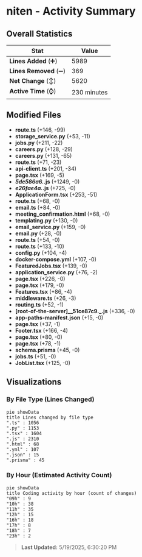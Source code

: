 # niten - Activity Summary 

## Overall Statistics

| Stat                   | Value                                                             |
| ---------------------- | ----------------------------------------------------------------- |
| **Lines Added** (➕)   | 5989                                          |
| **Lines Removed** (➖) | 369                                        |
| **Net Change** (↕)    | 5620                |
| **Active Time** (⌚)   | 230 minutes |


## Modified Files
- **route.ts** (+146, -99)
- **storage_service.py** (+53, -11)
- **jobs.py** (+211, -22)
- **careers.py** (+128, -29)
- **careers.py** (+131, -65)
- **route.ts** (+71, -23)
- **api-client.ts** (+201, -34)
- **page.tsx** (+169, -5)
- **_5de586a6._.js** (+1249, -0)
- **_e26fae4a._.js** (+725, -0)
- **ApplicationForm.tsx** (+253, -51)
- **route.ts** (+68, -0)
- **email.ts** (+84, -0)
- **meeting_confirmation.html** (+68, -0)
- **templating.py** (+130, -0)
- **email_service.py** (+159, -0)
- **email.py** (+28, -0)
- **route.ts** (+54, -0)
- **route.ts** (+133, -10)
- **config.py** (+104, -4)
- **docker-compose.yml** (+107, -0)
- **FeaturedJobs.tsx** (+139, -0)
- **application_service.py** (+76, -2)
- **page.tsx** (+226, -0)
- **page.tsx** (+179, -0)
- **Features.tsx** (+86, -4)
- **middleware.ts** (+26, -3)
- **routing.ts** (+52, -1)
- **[root-of-the-server]__51ce87c9._.js** (+336, -0)
- **app-paths-manifest.json** (+15, -0)
- **page.tsx** (+37, -1)
- **Footer.tsx** (+166, -4)
- **page.tsx** (+80, -0)
- **page.tsx** (+78, -1)
- **schema.prisma** (+45, -0)
- **jobs.ts** (+51, -0)
- **JobList.tsx** (+125, -0)

## Visualizations

### By File Type (Lines Changed)

```mermaid
pie showData
title Lines changed by file type
".ts" : 1056
".py" : 1153
".tsx" : 1604
".js" : 2310
".html" : 68
".yml" : 107
".json" : 15
".prisma" : 45
```

### By Hour (Estimated Activity Count)

```mermaid
pie showData
title Coding activity by hour (count of changes)
"09h" : 9
"10h" : 38
"11h" : 35
"12h" : 15
"16h" : 18
"17h" : 8
"18h" : 7
"23h" : 2
```


> **Last Updated:** 5/19/2025, 6:30:20 PM